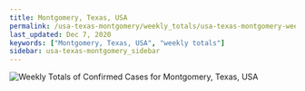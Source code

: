 ```yaml
---
title: Montgomery, Texas, USA
permalink: /usa-texas-montgomery/weekly_totals/usa-texas-montgomery-weekly_totals.html
last_updated: Dec 7, 2020
keywords: ["Montgomery, Texas, USA", "weekly totals"]
sidebar: usa-texas-montgomery_sidebar
---
```


![Weekly Totals of Confirmed Cases for Montgomery, Texas, USA](/covid_tracker/images/graphs/usa-texas-montgomery-weekly_totals_graph.png)
